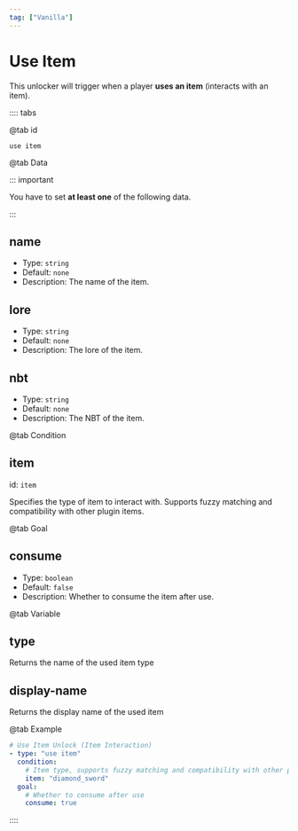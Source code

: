 ```yaml
---
tag: ["Vanilla"]
---
```


# Use Item

This unlocker will trigger when a player **uses an item** (interacts with an item).

:::: tabs

@tab id

`use item`

@tab Data

::: important

You have to set **at least one** of the following data.

:::

## name <Badge text="Optional" type="tip" />

- Type: `string`
- Default: `none`
- Description: The name of the item.

## lore <Badge text="Optional" type="tip" />

- Type: `string`
- Default: `none`
- Description: The lore of the item.

## nbt <Badge text="Optional" type="tip" />

- Type: `string`
- Default: `none`
- Description: The NBT of the item.

@tab Condition

## item

id: `item`

Specifies the type of item to interact with. Supports fuzzy matching and compatibility with other plugin items.

@tab Goal

## consume <Badge text="Optional" type="tip" />

- Type: `boolean`
- Default: `false`  
- Description: Whether to consume the item after use.

@tab Variable

## type
Returns the name of the used item type

## display-name
Returns the display name of the used item

@tab Example

```yaml
# Use Item Unlock (Item Interaction)
- type: "use item"
  condition:
    # Item type, supports fuzzy matching and compatibility with other plugins like pickup item
    item: "diamond_sword"
  goal:
    # Whether to consume after use
    consume: true
```

::::
